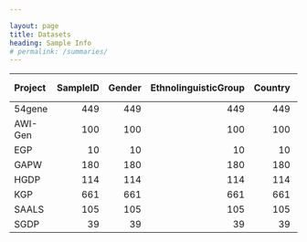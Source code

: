 ```yaml
---

layout: page
title: Datasets
heading: Sample Info
# permalink: /summaries/
---
```


| Project   |   SampleID |   Gender |   EthnolinguisticGroup |   Country |   Continent |   AncestralContinent |   PI |   FamilyID |   sourcefile |   Project-PI |   AGVD_PERMITTED |   NON_CASES |   Release |
|:----------|-----------:|---------:|-----------------------:|----------:|------------:|---------------------:|-----:|-----------:|-------------:|-------------:|-----------------:|------------:|----------:|
| 54gene    |        449 |      449 |                    449 |       449 |         449 |                  449 |  449 |        449 |          449 |          449 |              449 |         449 |       449 |
| AWI-Gen   |        100 |      100 |                    100 |       100 |         100 |                  100 |  100 |        100 |          100 |          100 |              100 |         100 |       100 |
| EGP       |         10 |       10 |                     10 |        10 |          10 |                   10 |   10 |         10 |           10 |           10 |               10 |          10 |        10 |
| GAPW      |        180 |      180 |                    180 |       180 |         180 |                  180 |  180 |        180 |          180 |          180 |              180 |         180 |       180 |
| HGDP      |        114 |      114 |                    114 |       114 |         114 |                  114 |  114 |        114 |          114 |          114 |              114 |         114 |       114 |
| KGP       |        661 |      661 |                    661 |       661 |         661 |                  661 |  661 |        661 |          661 |          661 |              661 |         661 |       661 |
| SAALS     |        105 |      105 |                    105 |       105 |         105 |                  105 |  105 |        105 |          105 |          105 |              105 |         105 |       105 |
| SGDP      |         39 |       39 |                     39 |        39 |          39 |                   39 |   39 |         39 |           39 |           39 |               39 |          39 |        39 |